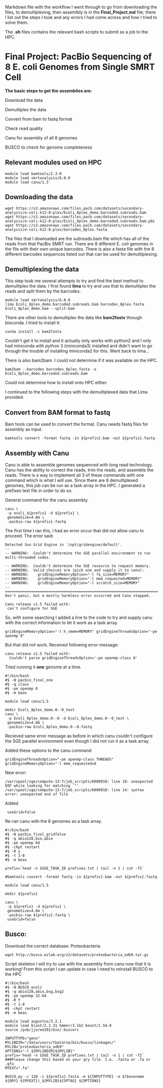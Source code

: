Markdown file with the workflow I went through to go from downloading the files, to demultiplexing, then assemlbly is in the **Final_Project.md** file; there I list out the steps I took and any errors I had come across and how I tried to solve them. 

The **.sh** files contains the relevant bash scripts to submit as a job to the HPC.

# Final Project: PacBio Sequencing of 8 E. coli Genomes from Single SMRT Cell

**The basic steps to get the assemblies are:**

Download the data

Demultiplex the data

Convert from bam to fastq format

Check read quality

Canu for assembly of all 8 genomes

BUSCO to check for genome completeness

## Relevant modules used on HPC

```
module load bamtools/2.3.0
module load smrtanalysis/6.0.0
module load canu/1.5
```

## Downloading the data

```
wget https://s3.amazonaws.com/files.pacb.com/datasets/secondary-analysis/e-coli-k12-8-plex/Ecoli_8plex_demo.barcoded.subreads.bam
wget https://s3.amazonaws.com/files.pacb.com/datasets/secondary-analysis/e-coli-k12-8-plex/Ecoli_8plex_demo.barcoded.subreads.bam.pbi
wget https://s3.amazonaws.com/files.pacb.com/datasets/secondary-analysis/e-coli-k12-8-plex/barcodes_8plex.fasta
```

The files that I dowloaded are the subreads.bam file which has all of the reads from that PacBio SMRT run. There are 8 different E. coli genomes in the file with their own unique barcodes. There is also a fasta file with the 8 different barcodes sequences listed out that can be used for demultiplexing. 

## Demultiplexing the data

This step took me several attempts to try and find the best method to demultiplex the data. I first found **lima** to try and use that to demultiplex the reads and split them by the barcodes. 

```
module load smrtanalysis/6.0.0
lima Ecoli_8plex_demo.barcoded.subreads.bam barcodes_8plex.fasta Ecoli_8plex_demo.bam --split-bam
```

There are other tools to demultiplex the data like **bam2fastx** through bioconda. I tried to install it: 

```
conda install -c bam2fastx
```

Couldn't get it to install and it actually only works with python2 and I only had miniconda with python 3 (miniconda3) installed and didn't want to go through the trouble of installing miniconda2 for this. Went back to lima... 

There is also bam2bam. I could not determine if it was available on the HPC. 

```
bam2bam --barcodes barcodes_8plex.fasta -o Ecoli_8plex_demo.barcoded.subreads.bam
```
Could not determine how to install onto HPC either. 

I continued to the following steps with the demultiplexed data that Lima provided. 

## Convert from BAM format to fastq

Bam tools can be used to convert the format. Canu needs fastq files for assembly as input. 

```
bamtools convert -format fastq -in ${prefix}.bam -out ${prefix}.fastq
```

## Assembly with Canu

Canu is able to assemble genomes sequenced with long read technology. Canu has the ability to correct the reads, trim the reads, and assemble the reads. There is a way to implement all 3 of these commands with one command which is what I will use. Since there are 8 demultiplexed genomes, this job can be run as a task array in the HPC. I generated a prefixes text file in order to do so. 

General command for the canu assembly.

```
canu \
 -p ecoli_${prefix} -d ${prefix} \
 genomeSize=4.8m \
 -pacbio-raw ${prefix}.fastq
 ```
 
 The first time I ran this, I had an error occur that did not allow canu to proceed. The error said: 
 
 ```
 Detected Sun Grid Engine in '/opt/gridengine/default'.
--
-- WARNING:  Couldn't determine the SGE parallel environment to run multi-threaded codes.

-- WARNING:  Couldn't determine the SGE resource to request memory.
-- WARNING:  Valid choices are (pick one and supply it to canu):
-- WARNING:    gridEngineMemoryOption="-l fa_size=MEMORY"
-- WARNING:    gridEngineMemoryOption="-l mem_requested=MEMORY"
-- WARNING:    gridEngineMemoryOption="-l scratch_size=MEMORY"
--
================================================================================
Don't panic, but a mostly harmless error occurred and Canu stopped.

Canu release v1.5 failed with:
  can't configure for SGE
  ```
 
 
So, with some searching I added a line to the code to try and supply canu with the correct information to let it work as a task array.
 
```
gridEngineMemoryOption="-l h_vmem=MEMORY" gridEngineThreadsOption="-pe openmp 8"
```

But that did not work. Received following error message:
 
```
canu release v1.5 failed with:
  Couldn't parse gridEngineThreadsOption='-pe openmp-class 8'
```

Tried running it **one** genome at a time.

```
#!/bin/bash
#$ -N pacbio_final_one
#$ -q class
#$ -pe openmp 8
#$ -m beas

module load canu/1.5

mkdir Ecoli_8plex_demo.0--0_test
canu \
 -p Ecoli_8plex_demo.0--0 -d Ecoli_8plex_demo.0--0_test \
 genomeSize=4.8m \
 -pacbio-raw Ecoli_8plex_demo.0--0.fastq
```

Recieved same error message as before in which canu couldn't configure the SGE parallel environment even though I did not run it as a task array.

Added these options to the canu command

```
gridEngineThreadsOption="-pe openmp-class THREADS" gridEngineMemoryOption="-l mem_requested=8
```

New error:

```
/var/spool/sge/compute-13-7/job_scripts/6080918: line 10: unexpected EOF while looking for matching `"'
/var/spool/sge/compute-13-7/job_scripts/6080918: line 14: syntax error: unexpected end of file
```

Added

```
 useGrid=false
```

Re-ran canu with the 8 genomes as a task array.

```
#!/bin/bash
#$ -N pacbio_final_gridfalse
#$ -q abio128,bio,abio
#$ -pe openmp 64
#$ -ckpt restart
#$ -R y
#$ -t 1-8
#$ -m beas

prefix=`head -n $SGE_TASK_ID prefixes.txt | tail -n 1 | cut -f2`

#bamtools convert -format fastq -in ${prefix}.bam -out ${prefix}.fastq

module load canu/1.5

mkdir ${prefix}

canu \
 -p ${prefix} -d ${prefix} \
 genomeSize=4.8m \
 -pacbio-raw ${prefix}.fastq \
 useGrid=false
```

## Busco:

Download the correct database: Proteobacteria. 

```
wget http://busco.ezlab.org/v2/datasets/proteobacteria_odb9.tar.gz
```

Script skeleton I will try to use with the assembly from canu now that it is working!
From this script I can update in case I need to reinstall BUSCO to the HPC

```
#!/bin/bash
#$ -N BUSCO_ecoli
#$ -q abio128,abio,bsg,bsg2
#$ -pe openmp 32-64
#$ -R Y
#$ -t 1-8
#$ -ckpt restart
#$ -m beas

module load augustus/3.2.1
module load blast/2.2.31 hmmer/3.1b2 boost/1.54.0
source /pub/jje/ee282/bin/.buscorc

INPUTTYPE="geno"
MYLIBDIR="/data/users/tbatarse/bin/busco/lineages/"
MYLIB="proteobacteria_odb9"
OPTIONS="-l ${MYLIBDIR}${MYLIB}"
prefix=`head -n $SGE_TASK_ID prefixes.txt | tail -n 1 | cut -f2`
###Please change this based on your qry file. I.e. .fasta or .fa or .gfa
MYEXT=".fa"

BUSCO.py -c 128 -i ${prefix}.fasta -m ${INPUTTYPE} -o $(basename ${QRY} ${MYEXT})_${MYLIB}${SPTAG} ${OPTIONS}
```
